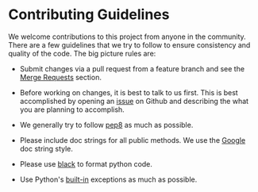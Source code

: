 # Contributing Guidelines

We welcome contributions to this project from anyone in the community. There
are a few guidelines that we try to follow to ensure consistency and quality
of the code. The big picture rules are: 

- Submit changes via a pull request from a feature branch and see the [Merge Requests](merge_requests) section.

- Before working on changes, it is best to talk to us first. This is best
  accomplished by opening an 
  [issue](https://github.com/usgs/groundmotion-processing/issues)
  on Github and describing the what you are planning to accomplish.

- We generally try to follow [pep8](https://www.python.org/dev/peps/pep-0008/)
  as much as possible.

- Please include doc strings for all public methods. We use the 
  [Google](https://sphinxcontrib-napoleon.readthedocs.io/en/latest/example_google.html)
  doc string style.

- Please use [black](https://github.com/psf/black) to format python code.

- Use Python's 
  [built-in](https://docs.python.org/3.8/library/exceptions.html#built-in-exceptions)
  exceptions as much as possible.


